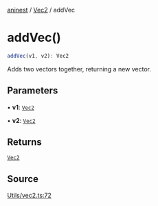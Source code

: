 [aninest](../../index.md) / [Vec2](../index.md) / addVec

# addVec()

```ts
addVec(v1, v2): Vec2
```

Adds two vectors together, returning a new vector.

## Parameters

• **v1**: [`Vec2`](../type-aliases/Vec2.md)

• **v2**: [`Vec2`](../type-aliases/Vec2.md)

## Returns

[`Vec2`](../type-aliases/Vec2.md)

## Source

[Utils/vec2.ts:72](https://github.com/zphrs/aninest/blob/37209a6/src/Utils/vec2.ts#L72)
